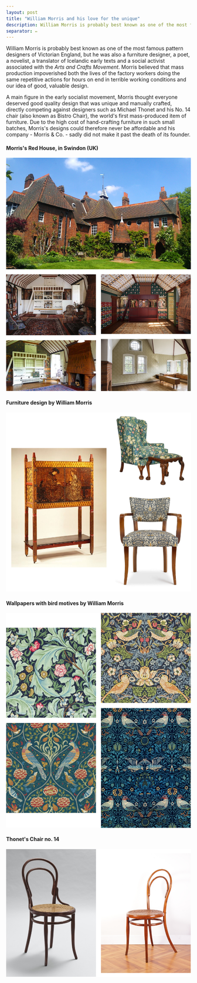 ```yaml
---
layout: post
title: "William Morris and his love for the unique"
description: William Morris is probably best known as one of the most famous pattern designers of Victorian England
separator: ✏️
---
```


William Morris is probably best known as one of the most famous pattern designers of Victorian England, but he was also a furniture designer, a poet, a novelist, a translator of Icelandic early texts and a social activist associated with the *Arts and Crafts Movement*. Morris believed that mass production impoverished both the lives of the factory workers doing the same repetitive actions for hours on end in terrible working conditions and our idea of good, valuable design.

A main figure in the early socialist movement, Morris thought everyone deserved good quality design that was unique and manually crafted, directly competing against designers such as Michael Thonet and his No. 14 chair (also known as Bistro Chair), the world's first mass-produced item of furniture. Due to the high cost of hand-crafting furniture in such small batches, Morris's designs could therefore never be affordable and his company - Morris & Co. - sadly did not make it past the death of its founder.

#### Morris's Red House, in Swindon (UK)
![](images/blog/william-morris/red-house.png)

#### Furniture design by William Morris
![](images/blog/william-morris/morris-furniture.png)

#### Wallpapers with bird motives by William Morris
![](images/blog/william-morris/patterns.png)

#### Thonet's Chair no. 14
![](images/blog/william-morris/chair-14.png)

